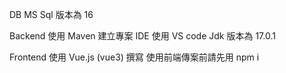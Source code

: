 DB
	MS Sql 版本為 16


 
Backend
	使用 Maven 建立專案
  IDE 使用 VS code
  Jdk 版本為 17.0.1

  
Frontend 
使用 Vue.js (vue3) 撰寫
 使用前端傳案前請先用 npm i 
